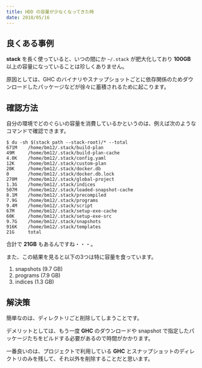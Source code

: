 ```yaml
---
title: HDD の容量が少なくなってきた時
date: 2018/05/16
---
```


## 良くある事例

**stack** を長く使っていると、いつの間にか `~/.stack` が肥大化しており **100GB** 以上の容量になっていることは珍しくありません。

原因としては、GHC のバイナリやスナップショットごとに依存関係のためダウンロードしたパッケージなどが徐々に蓄積されるために起こります。

## 確認方法

自分の環境でどのぐらいの容量を消費しているかというのは、例えば次のようなコマンドで確認できます。

```shell
$ du -sh $(stack path --stack-root)/* --total
671M    /home/bm12/.stack/build-plan
49M     /home/bm12/.stack/build-plan-cache
4.0K    /home/bm12/.stack/config.yaml
12K     /home/bm12/.stack/custom-plan
20K     /home/bm12/.stack/docker.db
0       /home/bm12/.stack/docker.db.lock
270M    /home/bm12/.stack/global-project
1.3G    /home/bm12/.stack/indices
507M    /home/bm12/.stack/loaded-snapshot-cache
8.1M    /home/bm12/.stack/precompiled
7.9G    /home/bm12/.stack/programs
9.4M    /home/bm12/.stack/script
67M     /home/bm12/.stack/setup-exe-cache
60K     /home/bm12/.stack/setup-exe-src
9.7G    /home/bm12/.stack/snapshots
916K    /home/bm12/.stack/templates
21G     total
```

合計で **21GB** もあるんですね・・・。

また、この結果を見ると以下の3つは特に容量を食っています。

1. snapshots (9.7 GB)
1. programs (7.9 GB)
1. indices (1.3 GB)

## 解決策

簡単なのは、ディレクトリごと削除してしまうことです。

デメリットとしては、もう一度 **GHC** のダウンロードや snapshot で指定したパッケージたちをビルドする必要があるので時間がかかります。

一番良いのは、プロジェクトで利用している **GHC** とスナップショットのディレクトリのみを残して、それ以外を削除することだと思います。